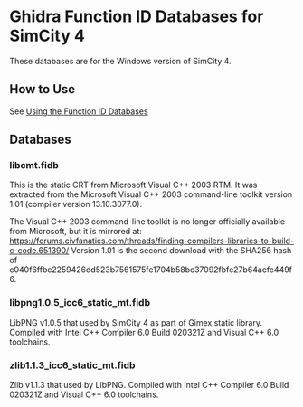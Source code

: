 # Ghidra Function ID Databases for SimCity 4

These databases are for the Windows version of SimCity 4.

## How to Use

See [Using the Function ID Databases](./Use-FID-Database.md)

## Databases

### libcmt.fidb

This is the static CRT from Microsoft Visual C++ 2003 RTM.
It was extracted from the Microsoft Visual C++ 2003 command-line toolkit version 1.01 (compiler version 13.10.3077.0).

The Visual C++ 2003 command-line toolkit is no longer officially available from Microsoft, but it is mirrored at: https://forums.civfanatics.com/threads/finding-compilers-libraries-to-build-c-code.651390/
Version 1.01 is the second download with the SHA256 hash of c040f6ffbc2259426dd523b7561575fe1704b58bc37092fbfe27b64aefc449f6.

### libpng1.0.5_icc6_static_mt.fidb

LibPNG v1.0.5 that used by SimCity 4 as part of Gimex static library. Compiled with Intel C++ Compiler 6.0 Build 020321Z and Visual C++ 6.0 toolchains.

### zlib1.1.3_icc6_static_mt.fidb

Zlib v1.1.3 that used by LibPNG. Compiled with Intel C++ Compiler 6.0 Build 020321Z and Visual C++ 6.0 toolchains.
